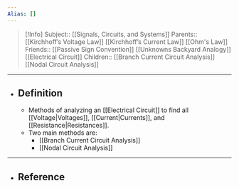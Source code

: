 ```yaml
---
Alias: []
---
```

> [!Info]
> Subject:: [[Signals, Circuits, and Systems]]
> Parents:: [[Kirchhoff’s Voltage Law]] [[Kirchhoff’s Current Law]] [[Ohm's Law]] 
> Friends:: [[Passive Sign Convention]] [[Unknowns Backyard Analogy]] [[Electrical Circuit]]
> Children:: [[Branch Current Circuit Analysis]] [[Nodal Circuit Analysis]]
---
- ## Definition
	- Methods of analyzing an [[Electrical Circuit]] to find all [[Voltage|Voltages]], [[Current|Currents]], and [[Resistance|Resistances]].
	- Two main methods are:
		- [[Branch Current Circuit Analysis]]
		- [[Nodal Circuit Analysis]]
---
- ## Reference
